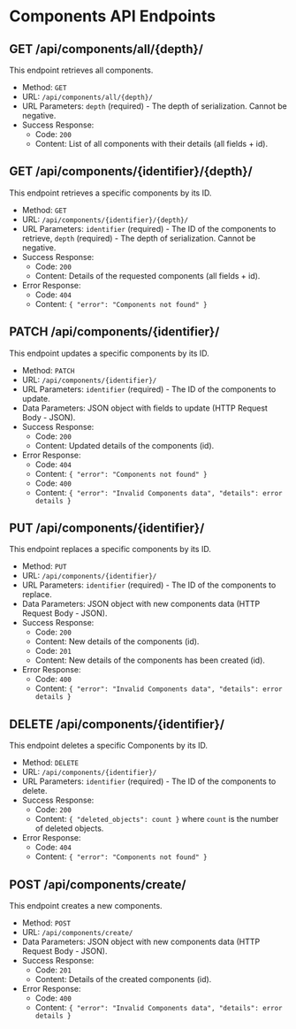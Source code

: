 # Components API Endpoints

## GET /api/components/all/{depth}/

This endpoint retrieves all components.

- Method: `GET`
- URL: `/api/components/all/{depth}/`
- URL Parameters: `depth` (required) - The depth of serialization. Cannot be negative.
- Success Response:
  - Code: `200`
  - Content: List of all components with their details (all fields + id).

## GET /api/components/{identifier}/{depth}/

This endpoint retrieves a specific components by its ID.

- Method: `GET`
- URL: `/api/components/{identifier}/{depth}/`
- URL Parameters: `identifier` (required) - The ID of the components to retrieve, `depth` (required) - The depth of serialization. Cannot be negative.
- Success Response:
  - Code: `200`
  - Content: Details of the requested components (all fields + id).
- Error Response:
  - Code: `404`
  - Content: `{ "error": "Components not found" }`

## PATCH /api/components/{identifier}/

This endpoint updates a specific components by its ID.

- Method: `PATCH`
- URL: `/api/components/{identifier}/`
- URL Parameters: `identifier` (required) - The ID of the components to update.
- Data Parameters: JSON object with fields to update (HTTP Request Body - JSON).
- Success Response:
  - Code: `200`
  - Content: Updated details of the components (id).
- Error Response:
  - Code: `404`
  - Content: `{ "error": "Components not found" }`
  - Code: `400`
  - Content: `{ "error": "Invalid Components data", "details": error details }`

## PUT /api/components/{identifier}/

This endpoint replaces a specific components by its ID.

- Method: `PUT`
- URL: `/api/components/{identifier}/`
- URL Parameters: `identifier` (required) - The ID of the components to replace.
- Data Parameters: JSON object with new components data (HTTP Request Body - JSON).
- Success Response:
  - Code: `200`
  - Content: New details of the components (id).
  - Code: `201`
  - Content: New details of the components has been created (id).
- Error Response:
  - Code: `400`
  - Content: `{ "error": "Invalid Components data", "details": error details }`

## DELETE /api/components/{identifier}/

This endpoint deletes a specific Components by its ID.

- Method: `DELETE`
- URL: `/api/components/{identifier}/`
- URL Parameters: `identifier` (required) - The ID of the components to delete.
- Success Response:
  - Code: `200`
  - Content: `{ "deleted_objects": count }` where `count` is the number of deleted objects.
- Error Response:
  - Code: `404`
  - Content: `{ "error": "Components not found" }`

## POST /api/components/create/

This endpoint creates a new components.

- Method: `POST`
- URL: `/api/components/create/`
- Data Parameters: JSON object with new components data (HTTP Request Body - JSON).
- Success Response:
  - Code: `201`
  - Content: Details of the created components (id).
- Error Response:
  - Code: `400`
  - Content: `{ "error": "Invalid Components data", "details": error details }`
